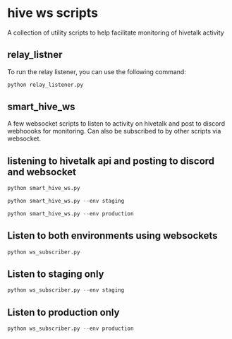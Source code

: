 # hive ws scripts

A collection of utility scripts to help facilitate monitoring of hivetalk activity

## relay_listner

To run the relay listener, you can use the following command:

```python
python relay_listener.py
```

## smart_hive_ws

A few websocket scripts to listen to activity on hivetalk and post to discord webhoooks for monitoring. Can also be subscribed to by other scripts via websocket.


## listening to hivetalk api and posting to discord and websocket

```python
python smart_hive_ws.py
```

```python
python smart_hive_ws.py --env staging
```

```python
python smart_hive_ws.py --env production
```


## Listen to both environments using websockets

```python
python ws_subscriber.py
```

## Listen to staging only
```python
python ws_subscriber.py --env staging
```

## Listen to production only
```python
python ws_subscriber.py --env production
```